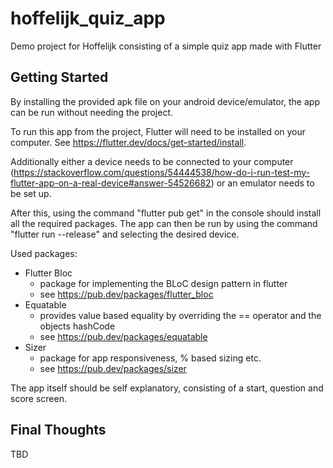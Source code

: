 # hoffelijk_quiz_app

Demo project for Hoffelijk consisting of a simple quiz app made with Flutter

## Getting Started

By installing the provided apk file on your android device/emulator, the app can be run without needing the project.

To run this app from the project, Flutter will need to be installed on your computer. See https://flutter.dev/docs/get-started/install.

Additionally either a device needs to be connected to your computer (https://stackoverflow.com/questions/54444538/how-do-i-run-test-my-flutter-app-on-a-real-device#answer-54526682) or an emulator needs to be set up.

After this, using the command "flutter pub get" in the console should install all the required packages. The app can then be run by using the command "flutter run --release" and selecting the desired device.

Used packages:

* Flutter Bloc
  * package for implementing the BLoC design pattern in flutter
  * see https://pub.dev/packages/flutter_bloc
* Equatable
  * provides value based equality by overriding the == operator and the objects hashCode
  * see https://pub.dev/packages/equatable
* Sizer
  * package for app responsiveness, % based sizing etc.
  * see https://pub.dev/packages/sizer

The app itself should be self explanatory, consisting of a start, question and score screen.

## Final Thoughts
TBD
